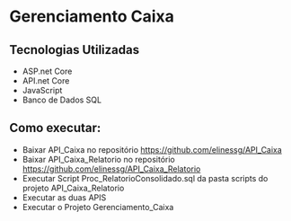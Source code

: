 # Gerenciamento Caixa

## Tecnologias Utilizadas
* ASP.net Core
* API.net Core
* JavaScript
* Banco de Dados SQL

  
## Como executar:

* Baixar API_Caixa no repositório https://github.com/elinessg/API_Caixa
* Baixar API_Caixa_Relatorio no repositório https://github.com/elinessg/API_Caixa_Relatorio
* Executar Script Proc_RelatorioConsolidado.sql da pasta scripts do projeto API_Caixa_Relatorio
* Executar as duas APIS
* Executar o Projeto Gerenciamento_Caixa
  
